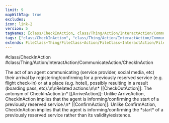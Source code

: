 ```yaml
---
limit: 9
mapWithTag: true
excludes:
icon: link-2
version: 5
tagNames: [class/CheckInAction, class/Thing/Action/InteractAction/CommunicateAction/CheckInAction, schema-org/CheckInAction]
tags: ["class/CheckInAction", "class/Thing/Action/InteractAction/CommunicateAction/CheckInAction"]
extends: FileClass~Thing/FileClass~Action/FileClass~InteractAction/FileClass~CommunicateAction
---
```


#class/CheckInAction
#class/Thing/Action/InteractAction/CommunicateAction/CheckInAction


The act of an agent communicating (service provider, social media, etc) their arrival by registering/confirming for a previously reserved service (e.g. flight check-in) or at a place (e.g. hotel), possibly resulting in a result (boarding pass, etc).\n\nRelated actions:\n\n\* [[CheckOutAction]]: The antonym of CheckInAction.\n\* [[ArriveAction]]: Unlike ArriveAction, CheckInAction implies that the agent is informing/confirming the start of a previously reserved service.\n\* [[ConfirmAction]]: Unlike ConfirmAction, CheckInAction implies that the agent is informing/confirming the \*start\* of a previously reserved service rather than its validity/existence.

